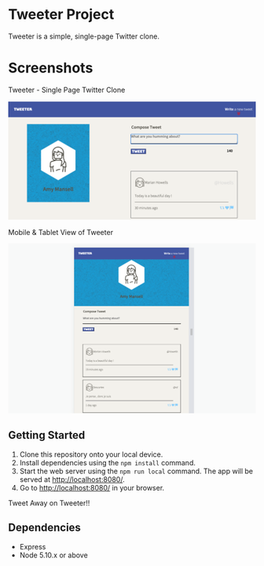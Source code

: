 # Tweeter Project

Tweeter is a simple, single-page Twitter clone.

# Screenshots

Tweeter - Single Page Twitter Clone

!["Single Page Twitter clone"](https://github.com/srimantika/tweeter/blob/master/docs/Tweeter_SinglePage_App.png?raw=true)

Mobile & Tablet View of Tweeter

!["Single Page Twitter clone on Mobile"](https://github.com/srimantika/tweeter/blob/master/docs/Mobile_Tablet_view_of_Tweeter.png?raw=true)


## Getting Started

1. Clone this repository onto your local device.
3. Install dependencies using the `npm install` command.
3. Start the web server using the `npm run local` command. The app will be served at  <http://localhost:8080/>.
4. Go to <http://localhost:8080/> in your browser.

Tweet Away on Tweeter!!

## Dependencies

- Express
- Node 5.10.x or above
